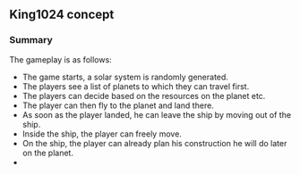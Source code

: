 ## King1024 concept

### Summary

The gameplay is as follows: 

* The game starts, a solar system is randomly generated. 
* The players see a list of planets to which they can travel first. 
* The players can decide based on the resources on the planet etc. 
* The player can then fly to the planet and land there. 
* As soon as the player landed, he can leave the ship by moving out of the ship. 
* Inside the ship, the player can freely move. 
* On the ship, the player can already plan his construction he will do later on the planet. 
* 